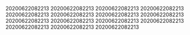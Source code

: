 20200622082213
20200622082213
20200622082213
20200622082213
20200622082213
20200622082213
20200622082213
20200622082213
20200622082213
20200622082213
20200622082213
20200622082213
20200622082213
20200622082213
20200622082213

